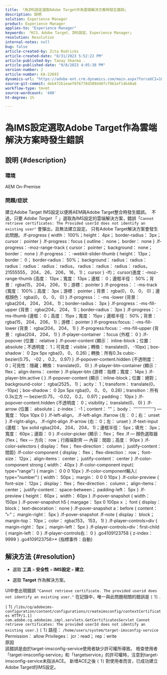 ```yaml
---
title: 「為IMS設定選取Adobe Target作為雲端解決方案時發生錯誤」
description: 說明
solution: Experience Manager
product: Experience Manager
applies-to: "Experience Manager"
keywords: 「KCS、Adobe Target、IMS設定、Experience Manager」
resolution: Resolution
internal-notes: null
bug: false
article-created-by: Zita Rodricks
article-created-date: "8/31/2023 5:52:22 PM"
article-published-by: Tanay Sharma .
article-published-date: "9/8/2023 4:05:38 PM"
version-number: 2
article-number: KA-22693
dynamics-url: "https://adobe-ent.crm.dynamics.com/main.aspx?forceUCI=1&pagetype=entityrecord&etn=knowledgearticle&id=f23ed61f-2748-ee11-be6d-6045bd0061cb"
source-git-commit: deb472b1eaef076778d389d48fcf0b1ef14b48a6
workflow-type: tm+mt
source-wordcount: '488'
ht-degree: 1%

---
```


# 為IMS設定選取Adobe Target作為雲端解決方案時發生錯誤

## 說明 {#description}


### 環境

AEM On-Premise

### 問題/症狀

建立Adobe Target IMS設定以便將AEM與Adobe Target整合時發生錯誤。  不過，只要 *Adobe Target* 「 」選取為IMS設定的雲端解決方案，錯誤「`Cannot retrieve certificates: The Provided userId does not identify an existing user"` 會彈出，且無法建立設定。 只有Adobe Target解決方案會發生此問題。.lf-progress { width： 100%；height： 4px； border-radius： 3px； cursor： pointer } .lf-progress：focus { outline： none； border： none } .lf-progress：-moz-range-track { cursor： pointer； background： none； border： none } .lf-progress：：-webkit-slider-thumb { height： 13px； border： 0； border-radius： 50%； background： radius： radius： radius： radius： radius： radius， radius： radius： radius： radius， 21555555， 204， 26， 206， 16， 1)； cursor } -lf)； cursor)進度：-moz-range-thumb {高度： 13px；寬度： 13px；邊框： 0；邊框半徑： 50%；背景： rgba(15， 204， 206， 1)；游標： pointer } .lf-progress：：-ms-track {寬度： 100%；高度： 3px；游標： pointer；背景： rgba(0， 0， 0， 0)；邊框顏色： rgba(0， 0， 0， 0) } .lf-progress：：-ms -lower {背景： rgba(204， 204， 204， 1)；border-radius： 3px } .lf-progress：-ms-fill-upper {背景： rgba(204， 204， 1)；border-radius： 3px } .lf-progress：：-ms-thumb {邊框： 0；高度： 15px；寬度： 15px；邊框半徑： 50%；背景： rgba(15， 204， 206， 1)；游標： pointer } lf-progress:focus:：-ms-fill-lower {背景： rgba(204， 204， 1) } .lf-progress:focus:：-ms-fill-upper {背景： rgba(204， 204， 1) } .lf-player-container ：focus {外框： 0 } .lf-popover {位置： relative } .lf-pover-content {顯示： inline-block；位置： absolute；不透明度： 1；可見度：visible；轉換： translate(0， -10px)；box-shadow： 0 2px 5px rgba(0， 0， 0.26)；轉換：所有0.3s cubic-bezier(0.75， -02 ， 0.2， 0.97) } .lf-popover-content.hidden {不透明度： 0；可見性：隱藏；轉換： translate(0， 0) } .lf-player-btn-container {顯示： flex； align-items： center } .lf-player-btn {游標：指標；寬度： 14px } .lf-player-btn.active { } .lf-popover-content {顯示：inline-block；位置：絕對； background-color： rgba(2525， 1)； acity： 1；transform： translate(0， -10px)；box-shadow： 0 2px 5px rgba(0， 0， 0， 0.26)；transition：所有0.3s立方 — bezier(0.75， -0.02， 0.2， 0.97)；padding： 10px } .lf-popover-content.hidden {不透明度： 0；visibility； translate(0， 0) } .lf-arrow {位置： absolute； z-index： -1；content： &quot;&quot;； body： &#39;&#39;&#39;&#39;&#39;&#39;&#39;&#39;&#39;&#39;&#39;&#39;&#39;&#39;&#39;&#39;) — 寬度： 10px 10px 0 } .lf-left-align， .lf-left-align .lfarrow {左： 0；右： unset } .lf-right-align， .lf-right-align .lf-arrow {右： 0；左： unset } .lf-text-input {邊框： 1px solid rgba(204， 204， 204， 1)；邊框半徑： 5px；填充： 3px；寬度： 60px；邊距： 0 } .lf-color-picker {顯示： flex； flex .lf — 顏色選取器{flex； flex — 方向： row；行兩端對齊 — 內容：間距；高度： 90px } .lf-color-selectors { display： flex； flex-direction： column； justify-content：間距} .lf-color-component { display： flex； flex-direction： row； font-size： 12px； align-items： center； justify-content： center } .lf-color-component strong { width： 40px } .lf-color-component input`[` type=&quot;range&quot;`]`  { margin： 0 0 0 10px } .lf-color-component輸入`[` type=&quot;number&quot;`]`  { width： 50px； margin： 0 0 0 10px } .lf-color-preview { font-size： 12px； display： flex； flex-direction： column； align-items： center； justify-content： space-between； padding-left： 5px } .lf-preview { height： 60px； width： 60px } .lf-pover-snapshot { width： 150px } .lf-pover-snapshot h5 { margage： 5px 0 100px x ； font { display： block； text-decoration： none } .lf-pover-snapshot a：before { content： &quot;⥼&quot;； margin-right： 5px } .lf-pover-snapshot .lf-note { display： block； margin-top： 10px； color： rgba(153， 153， 1) } .lf-player-controls>div { margin-right： 5px； margin-left： 5px } .lf-player-controls>div：first-child { margin-left： 0 } .lf-player-controls右： 0 } .go4109123758 { z-index： 9999 } .go4109123758>\* {指標事件：自動}








## 解決方法 {#resolution}


- 選取 <b>工具</b> `>`  <b>安全性</b> `>`  <b>IMS設定 </b>`>`  <b>建立</b>.


- 選取 <b>Target</b> 作為解決方案。


UI中會出現錯誤 `"Cannot retrieve certificate. The provided userid does not identify an existing user."` 在記錄中，唯一與此問題相關的錯誤是 `[` 1`]` .

`[` 1`]`  `/libs/cq/adobeims-configuration/content/configurations/createimsconfig/contextCertificates HTTP/1.1]  com.adobe.cq.adobeims.impl.servlets.GetCertificatesServlet Cannot retrieve certificates: The provided userId does not identify an existing user.}` `[` 1`]`  路徑： `/home/users/system/target-imsconfig-service` Permission： allow Privileges： jcr：read； rep：write
<br>原因<br>
該錯誤是由於target-imsconfig-service使用者缺少許可權所導致。 檢查使用者「target-imsconfig-service」和「targetservice」的許可權時，注意到target-imsconfig-service未指派ACE。 新增ACE之後 `[` 1`]`  對使用者而言，已成功建立Adobe Target的IMS設定。
